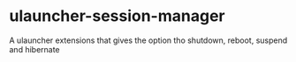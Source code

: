 # ulauncher-session-manager
A ulauncher extensions that gives the option tho shutdown, reboot, suspend and hibernate
